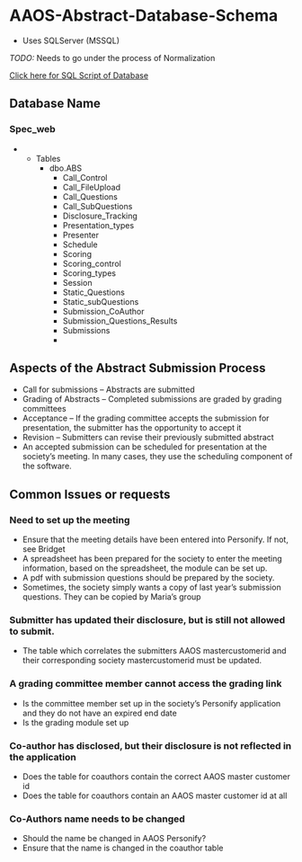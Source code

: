 # AAOS-Abstract-Database-Schema
- Uses SQLServer (MSSQL)

*TODO:* Needs to go under the process of Normalization

[Click here for SQL Script of Database](https://github.com/austinvernsonger/AAOS-Abstract-Database-Schema/blob/master/ABS.sql)

## Database Name

### Spec_web

- - Tables
	- dbo.ABS
		- Call_Control
		- Call_FileUpload
		- Call_Questions
		- Call_SubQuestions
		- Disclosure_Tracking
		- Presentation_types
		- Presenter
		- Schedule
		- Scoring
		- Scoring_control
		- Scoring_types
		- Session
		- Static_Questions
		- Static_subQuestions
		- Submission_CoAuthor
		- Submission_Questions_Results 
		- Submissions
		- 
		
## Aspects of the Abstract Submission Process
- Call for submissions – Abstracts are submitted
- Grading of Abstracts – Completed submissions are graded by grading committees
- Acceptance – If the grading committee accepts the submission for presentation, the submitter has the opportunity to accept it
- Revision – Submitters can revise their previously submitted abstract
- An accepted submission can be scheduled for presentation at the society’s meeting. In many cases, they use the scheduling component of the software.


## Common Issues or requests

### Need to set up the meeting
- Ensure that the meeting details have been entered into Personify. If not, see Bridget
- A spreadsheet has been prepared for the society to enter the meeting information, based on the spreadsheet, the module can be set up.
- A pdf with submission questions should be prepared by the society.
 - Sometimes, the society simply wants a copy of last year’s submission questions. They can be copied by Maria’s group

### Submitter has updated their disclosure, but is still not allowed to submit.
 - The table which correlates the submitters AAOS mastercustomerid and their corresponding society mastercustomerid must be updated.

### A grading committee member cannot access the grading link
 - Is the committee member set up in the society’s Personify application and they do not have an expired end date
 - Is the grading module set up

### Co-author has disclosed, but their disclosure is not reflected in the application
 - Does the table for coauthors contain the correct AAOS master customer id
 - Does the table for coauthors contain an AAOS master customer id at all

### Co-Authors name needs to be changed
 - Should the name be changed in AAOS Personify?
 - Ensure that the name is changed in the coauthor table
